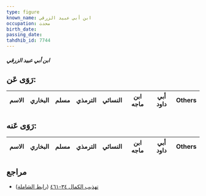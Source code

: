 ```yaml
---
type: figure
known_name: ابن أبي عبيد الزرقي
occupation: محدث
birth_date:
passing_date:
tahdhib_id: 7744
---
```

##### ابن أبي عبيد الزرقي

## رَوَى عَن:
| الاسم | البخاري | مسلم | الترمذي | النسائي | ابن ماجه | أبي داود | Others |
| ----- | ------- | ---- | ------- | ------- | -------- | -------- | ------ |
## رَوَى عَنه:
| الاسم | البخاري | مسلم | الترمذي | النسائي | ابن ماجه | أبي داود | Others |
| ----- | ------- | ---- | ------- | ------- | -------- | -------- | ------ |
## مراجع
- [تهذيب الكمال ٣٤-٤٦١](obsidian://open?vault=Tahdhib-al-Kamal&file=Figures/٧٧٤٤-ابن%20أبي%20عبيد%20الزرقي) ([رابط الشاملة](https://shamela.ws/book/3722/18578))
